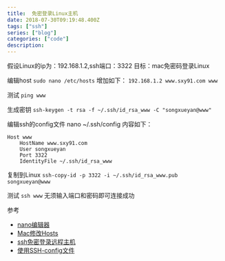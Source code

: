 ```yaml
---
title:  免密登录Linux主机
date: 2018-07-30T09:19:48.400Z
tags: ["ssh"]
series: ["blog"]
categories: ["code"]
description:
---
```


假设Linux的ip为：192.168.1.2,ssh端口：3322
目标：mac免密码登录Linux

编辑host
`sudo nano /etc/hosts`
增加如下：
`192.168.1.2 www.sxy91.com www`

测试
`ping www`

生成密钥
`ssh-keygen -t rsa -f ~/.ssh/id_rsa_www -C "songxueyan@www"`



编辑ssh的config文件
nano ~/.ssh/config
内容如下：
```nginx
Host www
    HostName www.sxy91.com
    User songxueyan
    Port 3322
    IdentityFile ~/.ssh/id_rsa_www
```

复制到Linux
`ssh-copy-id -p 3322 -i ~/.ssh/id_rsa_www.pub  songxueyan@www`

测试
`ssh www`
无须输入端口和密码即可连接成功


参考

- [nano编辑器](https://www.vpser.net/manage/nano.html)
- [Mac修改Hosts](https://www.jianshu.com/p/752211238c1b)
- [ssh免密登录远程主机](https://blog.csdn.net/feinifi/article/details/78213297)
- [使用SSH-config文件](http://daemon369.github.io/ssh/2015/03/21/using-ssh-config-file)